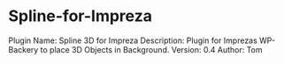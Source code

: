 # Spline-for-Impreza
Plugin Name: Spline 3D for Impreza
Description: Plugin for Imprezas WP-Backery to place 3D Objects in Background.
Version: 0.4
Author: Tom
